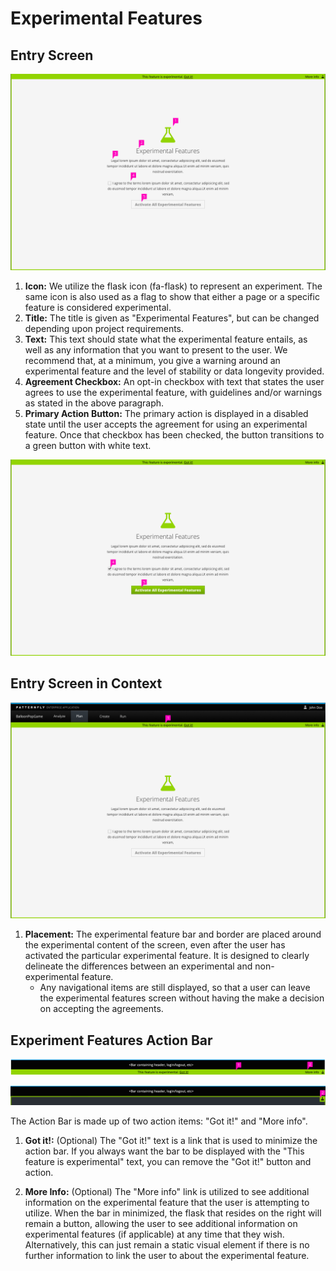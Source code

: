 # Experimental Features

## Entry Screen

![Experimental Features with Callouts](img/experimental-features-callouts.png)

1. **Icon:** We utilize the flask icon (fa-flask) to represent an experiment. The same icon is also used as a flag to show that either a page or a specific feature is considered experimental.
2. **Title:** The title is given as "Experimental Features", but can be changed depending upon project requirements.
3. **Text:** This text should state what the experimental feature entails, as well as any information that you want to present to the user. We recommend that, at a minimum, you give a warning around an experimental feature and the level of stability or data longevity provided.
4. **Agreement Checkbox:** An opt-in checkbox with text that states the user agrees to use the experimental feature, with guidelines and/or warnings as stated in the above paragraph.
5. **Primary Action Button:** The primary action is displayed in a disabled state until the user accepts the agreement for using an experimental feature. Once that checkbox has been checked, the button transitions to a green button with white text.

![Experimental Features with Callouts](img/experimental-features-checked-callouts.png)

## Entry Screen in Context

![Experimental Feature in context](img/experimental-feature-in-context-design.png)

1. **Placement:** The experimental feature bar and border are placed around the experimental content of the screen, even after the user has activated the particular experimental feature. It is designed to clearly delineate the differences between an experimental and non-experimental feature.
    - Any navigational items are still displayed, so that a user can leave the experimental features screen without having the make a decision on accepting the agreements.

## Experiment Features Action Bar

![Experimental Feature in context](img/experimental-feature-bar-design.png)

![Experimental Feature in context](img/experimental-feature-bar-minimized-design.png)

The Action Bar is made up of two action items: "Got it!" and "More info".

1. **Got it!:** (Optional) The "Got it!" text is a link that is used to minimize the action bar. If you always want the bar to be displayed with the "This feature is experimental" text, you can remove the "Got it!" button and action.

2. **More Info:** (Optional) The "More info" link is utilized to see additional information on the experimental feature that the user is attempting to utilize. When the bar in minimized, the flask that resides on the right will remain a button, allowing the user to see additional information on experimental features (if applicable) at any time that they wish.  Alternatively, this can just remain a static visual element if there is no further information to link the user to about the experimental feature.
